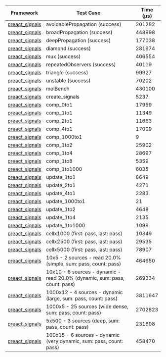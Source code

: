 | Framework | Test Case | Time (μs) |
| --- | --- | --- |
| [preact_signals](https://pub.dev/packages/preact_signals) | avoidablePropagation (success) | 201282 |
| [preact_signals](https://pub.dev/packages/preact_signals) | broadPropagation (success) | 448998 |
| [preact_signals](https://pub.dev/packages/preact_signals) | deepPropagation (success) | 177038 |
| [preact_signals](https://pub.dev/packages/preact_signals) | diamond (success) | 281974 |
| [preact_signals](https://pub.dev/packages/preact_signals) | mux (success) | 406554 |
| [preact_signals](https://pub.dev/packages/preact_signals) | repeatedObservers (success) | 40119 |
| [preact_signals](https://pub.dev/packages/preact_signals) | triangle (success) | 99927 |
| [preact_signals](https://pub.dev/packages/preact_signals) | unstable (success) | 70202 |
| [preact_signals](https://pub.dev/packages/preact_signals) | molBench | 430100 |
| [preact_signals](https://pub.dev/packages/preact_signals) | create_signals | 5237 |
| [preact_signals](https://pub.dev/packages/preact_signals) | comp_0to1 | 17959 |
| [preact_signals](https://pub.dev/packages/preact_signals) | comp_1to1 | 11349 |
| [preact_signals](https://pub.dev/packages/preact_signals) | comp_2to1 | 11663 |
| [preact_signals](https://pub.dev/packages/preact_signals) | comp_4to1 | 17009 |
| [preact_signals](https://pub.dev/packages/preact_signals) | comp_1000to1 | 9 |
| [preact_signals](https://pub.dev/packages/preact_signals) | comp_1to2 | 25902 |
| [preact_signals](https://pub.dev/packages/preact_signals) | comp_1to4 | 28697 |
| [preact_signals](https://pub.dev/packages/preact_signals) | comp_1to8 | 5359 |
| [preact_signals](https://pub.dev/packages/preact_signals) | comp_1to1000 | 6035 |
| [preact_signals](https://pub.dev/packages/preact_signals) | update_1to1 | 8649 |
| [preact_signals](https://pub.dev/packages/preact_signals) | update_2to1 | 4271 |
| [preact_signals](https://pub.dev/packages/preact_signals) | update_4to1 | 2283 |
| [preact_signals](https://pub.dev/packages/preact_signals) | update_1000to1 | 21 |
| [preact_signals](https://pub.dev/packages/preact_signals) | update_1to2 | 4648 |
| [preact_signals](https://pub.dev/packages/preact_signals) | update_1to4 | 2135 |
| [preact_signals](https://pub.dev/packages/preact_signals) | update_1to1000 | 1099 |
| [preact_signals](https://pub.dev/packages/preact_signals) | cellx1000 (first: pass, last: pass) | 10349 |
| [preact_signals](https://pub.dev/packages/preact_signals) | cellx2500 (first: pass, last: pass) | 29535 |
| [preact_signals](https://pub.dev/packages/preact_signals) | cellx5000 (first: pass, last: pass) | 78907 |
| [preact_signals](https://pub.dev/packages/preact_signals) | 10x5 - 2 sources - read 20.0% (simple, sum: pass, count: pass) | 464650 |
| [preact_signals](https://pub.dev/packages/preact_signals) | 10x10 - 6 sources - dynamic - read 20.0% (dynamic, sum: pass, count: pass) | 269334 |
| [preact_signals](https://pub.dev/packages/preact_signals) | 1000x12 - 4 sources - dynamic (large, sum: pass, count: pass) | 3811647 |
| [preact_signals](https://pub.dev/packages/preact_signals) | 1000x5 - 25 sources (wide dense, sum: pass, count: pass) | 2702823 |
| [preact_signals](https://pub.dev/packages/preact_signals) | 5x500 - 3 sources (deep, sum: pass, count: pass) | 231608 |
| [preact_signals](https://pub.dev/packages/preact_signals) | 100x15 - 6 sources - dynamic (very dynamic, sum: pass, count: pass) | 458470 |
